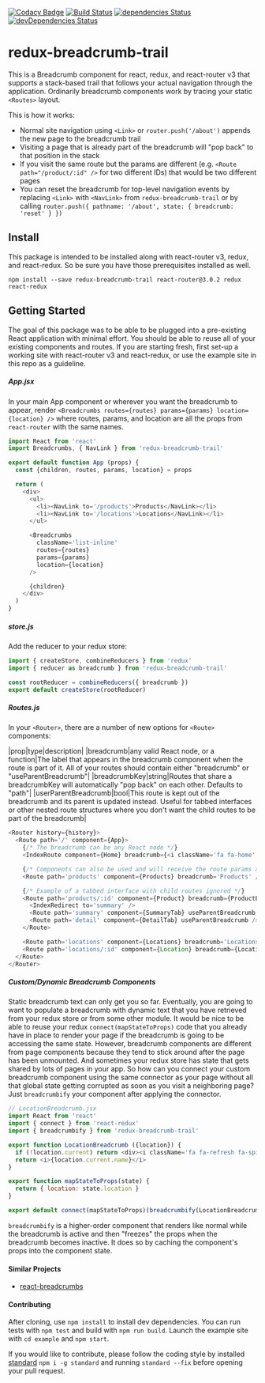 [![Codacy Badge](https://api.codacy.com/project/badge/Grade/3d9ad329052c457491a7ceef50dce81f)](https://www.codacy.com/app/MrLeebo/redux-breadcrumb-trail?utm_source=github.com&amp;utm_medium=referral&amp;utm_content=MrLeebo/redux-breadcrumb-trail&amp;utm_campaign=Badge_Grade) [![Build Status](https://travis-ci.org/MrLeebo/redux-breadcrumb-trail.svg?branch=master)](https://travis-ci.org/MrLeebo/redux-breadcrumb-trail) [![dependencies Status](https://david-dm.org/MrLeebo/redux-breadcrumb-trail/status.svg)](https://david-dm.org/MrLeebo/redux-breadcrumb-trail) [![devDependencies Status](https://david-dm.org/MrLeebo/redux-breadcrumb-trail/dev-status.svg)](https://david-dm.org/MrLeebo/redux-breadcrumb-trail?type=dev)

# redux-breadcrumb-trail

This is a Breadcrumb component for react, redux, and react-router v3 that supports a stack-based trail that follows your actual navigation through the application. Ordinarily breadcrumb components work by tracing your static `<Routes>` layout.

This is how it works:

- Normal site navigation using `<Link>` or `router.push('/about')` appends the new page to the breadcrumb trail
- Visiting a page that is already part of the breadcrumb will "pop back" to that position in the stack
- If you visit the same route but the params are different (e.g. `<Route path="/product/:id" />` for two different IDs) that would be two different pages
- You can reset the breadcrumb for top-level navigation events by replacing `<Link>` with `<NavLink>` from `redux-breadcrumb-trail` or by calling `router.push({ pathname: '/about', state: { breadcrumb: 'reset' } })`

## Install

This package is intended to be installed along with react-router v3, redux, and react-redux. So be sure you have those prerequisites installed as well.

```
npm install --save redux-breadcrumb-trail react-router@3.0.2 redux react-redux
```

## Getting Started

The goal of this package was to be able to be plugged into a pre-existing React application with minimal effort. You should be able to reuse all of your existing components and routes. If you are starting fresh, first set-up a working site with react-router v3 and react-redux, or use the example site in this repo as a guideline.

##### App.jsx

In your main App component or wherever you want the breadcrumb to appear, render `<Breadcrumbs routes={routes} params={params} location={location} />` where routes, params, and location are all the props from `react-router` with the same names.

```js
import React from 'react'
import Breadcrumbs, { NavLink } from 'redux-breadcrumb-trail'

export default function App (props) {
  const {children, routes, params, location} = props

  return (
    <div>
      <ul>
        <li><NavLink to='/products'>Products</NavLink></li>
        <li><NavLink to='/locations'>Locations</NavLink></li>
      </ul>

      <Breadcrumbs
        className='list-inline'
        routes={routes}
        params={params}
        location={location}
      />

      {children}
    </div>
  )
}
```

##### store.js

Add the reducer to your redux store:

```js
import { createStore, combineReducers } from 'redux'
import { reducer as breadcrumb } from 'redux-breadcrumb-trail'

const rootReducer = combineReducers({ breadcrumb })
export default createStore(rootReducer)
```

##### Routes.js

In your `<Router>`, there are a number of new options for `<Route>` components:

|prop|type|description|
|breadcrumb|any valid React node, or a function|The label that appears in the breadcrumb component when the route is part of it. All of your routes should contain either "breadcrumb" or "useParentBreadcrumb"|
|breadcrumbKey|string|Routes that share a breadcrumbKey will automatically "pop back" on each other. Defaults to "path"|
|userParentBreadcrumb|bool|This route is kept out of the breadcrumb and its parent is updated instead. Useful for tabbed interfaces or other nested route structures where you don't want the child routes to be part of the breadcrumb|

```js
<Router history={history}>
  <Route path='/' component={App}>
    {/* The breadcrumb can be any React node */}
    <IndexRoute component={Home} breadcrumb={<i className='fa fa-home' />} />

    {/* Components can also be used and will receive the route params as props */}
    <Route path='products' component={Products} breadcrumb='Products' />

    {/* Example of a tabbed interface with child routes ignored */}
    <Route path='products/:id' component={Product} breadcrumb={ProductBreadcrumb}>
      <IndexRedirect to='summary' />
      <Route path='summary' component={SummaryTab} useParentBreadcrumb />
      <Route path='detail' component={DetailTab} useParentBreadcrumb />
    </Route>

    <Route path='locations' component={Locations} breadcrumb='Locations' />
    <Route path='locations/:id' component={Location} breadcrumb={LocationBreadcrumb} />
  </Route>
</Router>
```

##### Custom/Dynamic Breadcrumb Components

Static breadcrumb text can only get you so far. Eventually, you are going to want to populate a breadcrumb with dynamic text that you have retrieved from your redux store or from some other module. It would be nice to be able to reuse your redux `connect(mapStateToProps)` code that you already have in place to render your page if the breadcrumb is going to be accessing the same state. However, breadcrumb components are different from page components because they tend to stick around after the page has been unmounted. And sometimes your redux store has state that gets shared by lots of pages in your app. So how can you connect your custom breadcrumb component using the same connector as your page without all that global state getting corrupted as soon as you visit a neighboring page? Just `breadcrumbify` your component after applying the connector.

```js
// LocationBreadcrumb.jsx
import React from 'react'
import { connect } from 'react-redux'
import { breadcrumbify } from 'redux-breadcrumb-trail'

export function LocationBreadcrumb ({location}) {
  if (!location.current) return <div><i className='fa fa-refresh fa-spin' /></div>
  return <i>{location.current.name}</i>
}

export function mapStateToProps(state) {
  return { location: state.location }
}

export default connect(mapStateToProps)(breadcrumbify(LocationBreadcrumb))
```

`breadcrumbify` is a higher-order component that renders like normal while the breadcrumb is active and then "freezes" the props when the breadcrumb becomes inactive. It does so by caching the component's props into the component state.

#### Similar Projects

- [react-breadcrumbs](https://github.com/svenanders/react-breadcrumbs)

#### Contributing

After cloning, use `npm install` to install dev dependencies. You can run tests with `npm test` and build with `npm run build`. Launch the example site with `cd example` and `npm start`.

If you would like to contribute, please follow the coding style by installed [standard](https://github.com/feross/standard) `npm i -g standard` and running `standard --fix` before opening your pull request.
